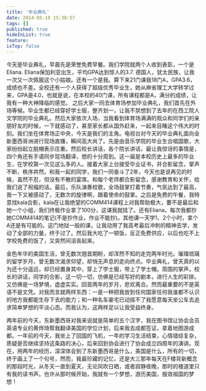 ```yaml
---
title: '毕业典礼'
date: 2014-05-10 15:38:57
tags: []
published: true
hideInList: true
feature: 
isTop: false
---
```

今天是毕业典礼，早晨先是荣誉免费早餐。我们学院就两个人收到表彰，一个是Eliana. Eliana保加利亚出生，平均GPA达到惊人的3.7. 德国人，犹太民族，让我一次又一次佩服这个小姑娘。还有一个是我。算下来21门课我18门A，GPA3.6，成绩也不差。全校还有一个人获得了超级优秀毕业生，她从麻省理工大学转学过来，GPA是4.0，也就是说，在本校的40门课，所有课程都是A，满分的成绩，让我有一种大神降临的感觉。
之后大家一同去体育场参加毕业典礼，我们首先在外场等候。毕业生都已经穿好学士服，整齐划一，让我不禁想到了去年的在西工院人文学院的毕业典礼。然后大家依次入场，当我看到体育场满满的观众和同学们的亲朋好友的时候，一下就感动了，甚至家长都从国外赶来，一起来目睹这个伟大的时刻。我们坐在体育场正中央，今天是我们的主角。电视台对今天的毕业典礼面向全新墨西哥洲进行现场直播，瞬间高大尚了。先是由音乐学院的毕业生合唱国歌，大家纷纷起立脱帽表示庄重。然后校长讲话，各个院长讲话，最让我惊讶的事情是，四个角还有手语同步现场翻译，想的十分周到。这一届是本校历史上最多的毕业生，在学校第一次见这么多的人。接着大家上台接受毕业证书，并合影留念，掌声不断，秩序井然。和我一起的同学，我们一同奋斗了2年，今天也是说再见的时候，虽然不忍，但没有不散的宴席。和每个老师都合影留念，感谢教育和关怀，给我们说了祝福的话。最后，乐队演奏校歌，全场鼓掌打着节奏，气氛达到了最高，我一下又被感动了，无数次的旋律啊，跟着使命的鼓掌。之后是免费的午餐，我特意找kala合影，kala在让我绝望的COMM414课程上对我帮助极大，要不是最后和她一个小组，我们终极作业拿了100分，这课我就挂了。还有Eliana，每次我都抄她COMM414的笔记(不是抄作业，作业不能抄)。其他课一天学1、2个小时，拿个A还是有可能的。这门地狱一般的课，让我动用了我高考最后冲刺的精神去学，发动了全部的力量，终于过了。然后我大吃了一顿饭，反正免费供应，以后也吃不上学校免费的饭了，又突然间沮丧起来。

金色年华的美国生活，曾无数次翘首期盼，却浑然不知的走完两年时光。璀璨琉璃的留学岁月，曾无数次渴求仰望，却悄无声息的走向终点。毕业典礼，曾天真的以为还十分遥远，却已经置身其中，穿上了学士服，带上了学士帽。周围的掌声，校长的讲话，同学的合影，这一切一切，仿佛是已经写好的剧本，进行人生的彩排。又仿佛是一场梦境，虚虚实实。回首两年的岁月，悲欢离合。然而最重要的不是英语不是文凭。对我而言就两样东西：一是一种把我放到任何国家任何我谁都不认识的地方我都能生存下去的能力；和一种名车豪宅已动摇不了我愿意每天坐公车去追求简单梦想的平淡心态。而我认为，这两样足以让我受益终身。

两年前的今天，东新墨西哥对我来说就是简单的五个汉字，我在图书馆让协会会员英语专业的黄烨琦帮我翻译美国的学位计划，后来我去成都签证，拿着地图游成都。一年前的今天，我坐上了回国的飞机，一年的学习生活结束，心情错综复杂，质疑是否继续坚持这条路的决心，后来回到协会进行了协会成立四周年的演讲。现在，用两年的经历，深深体会到了东新墨西哥是什么，美国是什么，所有的一切，终于画上了一个句号，然而，我最珍藏的记忆，还是大三那年每天在F楼背新概念的那段时光，从冬天一直到夏天，无论风吹日晒，或者寂静夜晚，那时的楼道里只有我的读书声。也许从那时候开始，我就有一个梦想，游历美国，报效祖国的梦想！
<!-- more -->

<!-- more -->

